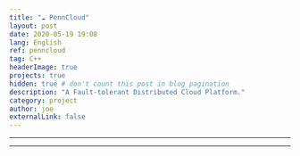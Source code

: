 ```yaml
---
title: "☁️ PennCloud"
layout: post
date: 2020-05-19 19:08
lang: English
ref: penncloud
tag: C++
headerImage: true
projects: true
hidden: true # don't count this post in blog pagination
description: "A Fault-tolerant Distributed Cloud Platform."
category: project
author: joe
externalLink: false
---
```


---


---

